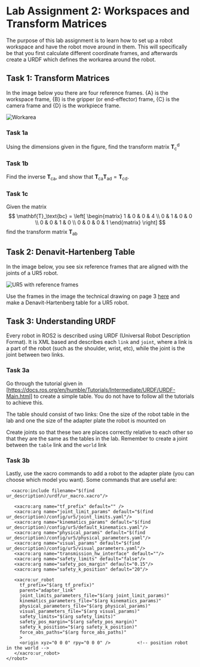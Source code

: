 # Lab Assignment 2: Workspaces and Transform Matrices
The purpose of this lab assignment is to learn how to set up a robot workspace and have the robot move around in them. This will specifically be that you first calculate different coordinate frames, and afterwards create a URDF which defines the workarea around the robot.

## Task 1: Transform Matrices
In the image below you there are four reference frames. {A} is the workspace frame, {B} is the gripper (or end-effector) frame, {C} is the camera frame and {D} is the workpiece frame. 

![Workarea](workarea.png)

### Task 1a
Using the dimensions  given in the figure, find the transform matrix $\mathbf{T}_\text{c}^\text{d}$

### Task 1b
Find the inverse $\mathbf{T}_\text{ca}$, and show that $\mathbf{T}_\text{ca}\mathbf{T}_\text{ad}=\mathbf{T}_\text{cd}$.

### Task 1c
Given the matrix
$$
\mathbf{T}_\text{bc} = \left[
    \begin{matrix}
        1 & 0 & 0 & 4 \\
        0 & 1 & 0 & 0 \\
        0 & 0 & 1 & 0 \\
        0 & 0 & 0 & 1
    \end{matrix}
\right]
$$
find the transform matrix $\mathbf{T}_\text{ab}$

## Task 2: Denavit-Hartenberg Table
In the image below, you see six reference frames that are aligned with the joints of a UR5 robot.

![UR5 with reference frames](ur5_frames.png)

Use the frames in the image the technical drawing on page 3 [here](https://www.synerbotwelding.com/wp-content/uploads/2020/09/area-de-trabajo-de-ur5.pdf) and make a Denavit-Hartenberg table for a UR5 robot.

## Task 3: Understanding URDF
Every robot in ROS2 is described using URDF (Universal Robot Description Format). It is XML based and describes each `link` and `joint`, where a link is a part of the robot (such as the shoulder, wrist, etc), while the joint is the joint between two links.

### Task 3a
Go through the tutorial given in [https://docs.ros.org/en/humble/Tutorials/Intermediate/URDF/URDF-Main.html] to create a simple table. You do not have to follow all the tutorials to achieve this.

The table should consist of two links: One the size of the robot table in the lab and one the size of the adapter plate the robot is mounted on

Create joints so that these two are places correctly relative to each other so that they are the same as the tables in the lab. Remember to create a joint between the `table` link and the `world` link

### Task 3b
Lastly, use the xacro commands to add a robot to the adapter plate (you can choose which model you want). Some commands that are useful are:
```
  <xacro:include filename="$(find ur_description)/urdf/ur_macro.xacro"/>
```
```
   <xacro:arg name="tf_prefix" default="" />
   <xacro:arg name="joint_limit_params" default="$(find ur_description)/config/ur5/joint_limits.yaml"/>
   <xacro:arg name="kinematics_params" default="$(find ur_description)/config/ur5/default_kinematics.yaml"/>
   <xacro:arg name="physical_params" default="$(find ur_description)/config/ur5/physical_parameters.yaml"/>
   <xacro:arg name="visual_params" default="$(find ur_description)/config/ur5/visual_parameters.yaml"/>
   <xacro:arg name="transmission_hw_interface" default=""/>
   <xacro:arg name="safety_limits" default="false"/>
   <xacro:arg name="safety_pos_margin" default="0.15"/>
   <xacro:arg name="safety_k_position" default="20"/>
```
```
   <xacro:ur_robot
     tf_prefix="$(arg tf_prefix)"
     parent="adapter_link"
     joint_limits_parameters_file="$(arg joint_limit_params)"
     kinematics_parameters_file="$(arg kinematics_params)"
     physical_parameters_file="$(arg physical_params)"
     visual_parameters_file="$(arg visual_params)"
     safety_limits="$(arg safety_limits)"
     safety_pos_margin="$(arg safety_pos_margin)"
     safety_k_position="$(arg safety_k_position)"
     force_abs_paths="$(arg force_abs_paths)"
     >
     <origin xyz="0 0 0" rpy="0 0 0" />          <!-- position robot in the world -->
   </xacro:ur_robot>
</robot>
```